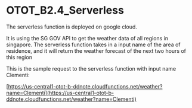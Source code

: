 # OTOT_B2.4_Serverless



The serverless function is deployed on google cloud.


It is using the SG GOV API to get the weather data of all regions in singapore.
The serverless function takes in a input name of the area of residence, and it will return the weather forecast of the next two hours of this region

This is the sample request to the serverless function with input name Clementi:

[https://us-central1-otot-b-ddnote.cloudfunctions.net/weather?name=Clementi](https://us-central1-otot-b-ddnote.cloudfunctions.net/weather?name=Clementi)
